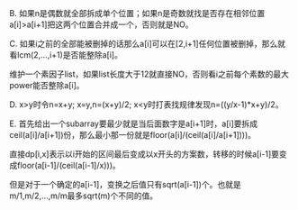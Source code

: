 B. 如果n是偶数就全部拆成单个位置；如果n是奇数就找是否存在相邻位置a[i]>a[i+1]把这两个位置合并成一个，否则就是NO。

C. 如果i之前的全部能被删掉的话那么a[i]可以在[2,i+1]任何位置被删掉，那么就看lcm(2,...,i+1)是否能整除a[i]。

   维护一个素因子list，如果list长度大于12就直接NO，否则看i之前每个素数的最大power能否整除a[i]。
   
D. x>y时令n=x+y; x=y,n=(x+y)/2; x<y时打表找规律发现n=((y/x-1)*x+y)/2。

E. 首先给出一个subarray要最少就是当后面数字是a[i+1]时，a[i]要拆成ceil(a[i]/a[i+1])份，那么最小那一份就是floor(a[i]/(ceil(a[i]/a[i+1])))。

   直接dp[i,x]表示以i开始的区间最后变成以x开头的方案数，转移的时候a[i-1]要变成floor(a[i-1]/(ceil(a[i-1]/x)))。
   
   但是对于一个确定的a[i-1]，变换之后值只有sqrt(a[i-1])个。也就是m/1,m/2,...,m/m最多sqrt(m)个不同的值。
